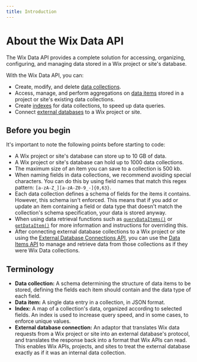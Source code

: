 ```yaml
---
title: Introduction
---
```


# About the Wix Data API

The Wix Data API provides a complete solution for accessing, organizing, configuring, and managing data stored in a Wix project or site's database.

With the Wix Data API, you can:

+ Create, modify, and delete [data collections](https://www.wix.com/velo/reference/wix-data-v2/collections).
+ Access, manage, and perform aggregations on [data items](https://www.wix.com/velo/reference/wix-data-v2/items) stored in a project or site's existing data collections.
+ Create [indexes](https://www.wix.com/velo/reference/wix-data-v2/indexes) for data collections, to speed up data queries.
+ Connect [external databases](https://www.wix.com/velo/reference/wix-data-v2/externaldatabaseconnections) to a Wix project or site.

## Before you begin

It's important to note the following points before starting to code:

+ A Wix project or site's database can store up to 10 GB of data.
+ A Wix project or site's database can hold up to 1000 data collections.
+ The maximum size of an item you can save to a collection is 500 kb.
+ When naming fields in data collections, we recommend avoiding special characters. You can do this by using field names that match this regex pattern: `[a-zA-Z_][a-zA-Z0-9_-]{0,63}`.
+ Each data collection defines a schema of fields for the items it contains. However, this schema isn't enforced. This means that if you add or update an item containing a field or data type that doesn't match the collection's schema specification, your data is stored anyway.
+ When using data retrieval functions such as [`queryDataItems()`](https://www.wix.com/velo/reference/wix-data-v2/items/querydataitems) or [`getDataItem()`](https://www.wix.com/velo/reference/wix-data-v2/eventual-consistency) for more information and instructions for overriding this.
+ After connecting external database collections to a Wix project or site using the [External Database Connections API](https://www.wix.com/velo/reference/wix-data-v2/externaldatabaseconnections), you can use the [Data Items API](https://www.wix.com/velo/reference/wix-data-v2/items) to manage and retrieve data from those collections as if they were Wix Data collections.

## Terminology

+ **Data collection:** A schema determining the structure of data items to be stored, defining the fields each item should contain and the data type of each field.
+ **Data item:** A single data entry in a collection, in JSON format.
+ **Index:** A map of a collection's data, organized according to selected fields. An index is used to increase query speed, and in some cases, to enforce unique values.
+ **External database connection:** An adaptor that translates Wix data requests from a Wix project or site into an external database's protocol, and translates the response back into a format that Wix APIs can read. This enables Wix APIs, projects, and sites to treat the external database exactly as if it was an internal data collection.